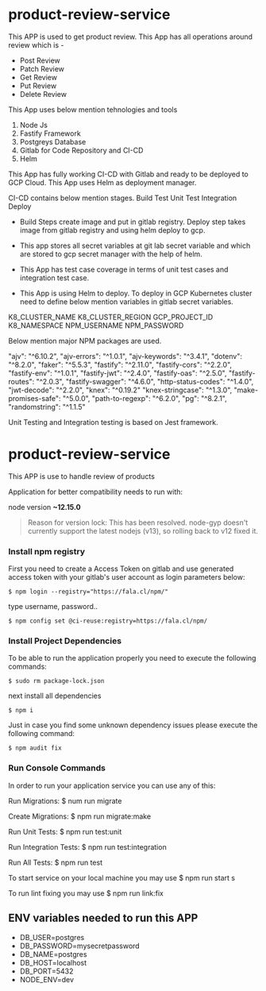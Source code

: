 # product-review-service
This APP is used to get product review. This App has all operations around review 
which is -
* Post Review
* Patch Review 
* Get Review
* Put Review
* Delete Review 

This App uses below mention tehnologies and tools
1. Node Js 
2. Fastify Framework
3. Postgreys Database 
4. Gitlab for Code Repository and CI-CD
5. Helm 

This App has fully working CI-CD with Gitlab and ready to be deployed to GCP Cloud.
This App uses Helm as deployment manager. 

CI-CD contains below mention stages.
Build
Test Unit
Test Integration 
Deploy

- Build Steps create image and put in gitlab registry. 
Deploy step takes image from gitlab  registry and using helm deploy to gcp.

- This app stores all secret variables at git lab secret variable and which are stored to 
gcp secret manager with the help of helm.

- This App has test case coverage in terms of unit test cases and  integration test case.

- This App is using Helm to deploy. To deploy in GCP Kubernetes cluster need to define below mention 
variables in gitlab secret variables.

K8_CLUSTER_NAME
K8_CLUSTER_REGION
GCP_PROJECT_ID
K8_NAMESPACE
NPM_USERNAME
NPM_PASSWORD

Below mention major NPM packages are used.

"ajv": "^6.10.2",
"ajv-errors": "^1.0.1",
"ajv-keywords": "^3.4.1",
"dotenv": "^8.2.0",
"faker": "^5.5.3",
"fastify": "^2.11.0",
"fastify-cors": "^2.2.0",
"fastify-env": "^1.0.1",
"fastify-jwt": "^2.4.0",
"fastify-oas": "^2.5.0",
"fastify-routes": "^2.0.3",
"fastify-swagger": "^4.6.0",
"http-status-codes": "^1.4.0",
"jwt-decode": "^2.2.0",
"knex": "^0.19.2"
"knex-stringcase": "^1.3.0",
"make-promises-safe": "^5.0.0",
"path-to-regexp": "^6.2.0",
"pg": "^8.2.1",
"randomstring": "^1.1.5"

Unit Testing and Integration testing is based on Jest framework.

# product-review-service
This APP is use to handle review of products


Application for better compatibility needs to run with:

node version **~12.15.0**

> Reason for version lock: This has been resolved. node-gyp doesn't
> currently support the latest nodejs (v13), so rolling back to v12
> fixed it.

### Install npm registry

First you need to create a Access Token on gitlab and use generated
access token with your gitlab's user account as login parameters
below:

    $ npm login --registry="https://fala.cl/npm/"

type username, password..

    $ npm config set @ci-reuse:registry=https://fala.cl/npm/

### Install Project Dependencies

To be able to run the application properly you need to execute the
following commands:

    $ sudo rm package-lock.json

next install all dependencies

    $ npm i

Just in case you find some unknown dependency issues please execute
the following command:

    $ npm audit fix


### Run Console Commands

In order to run your application service
you can use any of this:

Run Migrations:
    $ num run migrate

Create Migrations:
    $ npm run migrate:make

Run Unit Tests:
    $ npm run test:unit

Run Integration Tests:
    $ npm run test:integration

Run All Tests:
    $ npm run test

To start service on your local machine you may use
    $ npm run start
s

To run lint fixing you may use
    $ npm run link:fix

## ENV variables needed to run this APP

- DB_USER=postgres
- DB_PASSWORD=mysecretpassword
- DB_NAME=postgres
- DB_HOST=localhost
- DB_PORT=5432
- NODE_ENV=dev
